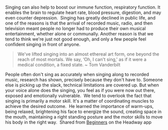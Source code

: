 Singing can also help to boost our immune function, respiratory function. It enables the brain to regulate heart rate, blood pressure, digestion, and may even counter depression.
​
Singing has greatly declined in public life, and one of the reasons is that the arrival of recorded music, radio, and then television meant people no longer had to produce their own musical entertainment, whether alone or communally. Another reason is that we tend to think we're just not good enough, and only a few people feel confident singing in front of anyone.
​
​
> We've lifted singing into an almost ethereal art form, one beyond the reach of most mortals. We say, ‘Oh, I can't sing,' as if it were a medical condition, a fixed state. ~ Tom Vanderbilt


People often don't sing as accurately when singing along to recorded music, research has shown, precisely because they don't have to. Someone else is picking up the slack, technical limitations are covered up. But when your voice alone does the singing, you feel as if you were now out there, exposed and emotionally vulnerable.
​
We tend to overlook the fact that singing is primarily a motor skill. It's a matter of coordinating muscles to achieve the desired outcome.
​
He learned the importance of warm-ups, being relaxed, brightening his face to energize the sound, creating space in the mouth, maintaining a right standing posture and the motor skills to move his body in the right way.
​
Shared from [Beginners](https://headway.onelink.me/9USK?pid=app_referral&af_web_dp=https%3A%2F%2Fweb.get-headway.com%2Fbook%2Fbeginners&c=highlight&af_siteid=summary_text) on the Headway app